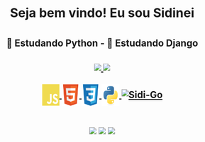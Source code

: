 <h1 align="center"> Seja bem vindo! Eu sou Sidinei <h1/>
<h2 align="center">📕 Estudando Python - 📘 Estudando Django <h2/>

<div align="center">
  <a href="https://github.com/sidivianna">
  <img height="150em" src="https://github-readme-stats.vercel.app/api?username=sidivianna&show_icons=true&theme=dark&include_all_commits=true&count_private=true"/>
  <img height="150em" src="https://github-readme-stats.vercel.app/api/top-langs/?username=sidivianna&layout=compact&langs_count=7&theme=dark"/>
</div>
  <div style="display: center" align="center"><br>
  <img align="center" alt="Sidi-Js" height="50" width="40" src="https://raw.githubusercontent.com/devicons/devicon/master/icons/javascript/javascript-plain.svg">
  <img align="center" alt="Sidi-HTML" height="50" width="40" src="https://raw.githubusercontent.com/devicons/devicon/master/icons/html5/html5-original.svg">
  <img align="center" alt="Sidi-CSS" height="50" width="40" src="https://raw.githubusercontent.com/devicons/devicon/master/icons/css3/css3-original.svg">
  <img align="center" alt="Sidi-Python" height="50" width="40" src="https://raw.githubusercontent.com/devicons/devicon/master/icons/python/python-original.svg">
  <img align="center" alt="Sidi-Go" height="50" width="40" src="https://cdn.jsdelivr.net/gh/devicons/devicon/icons/go/go-original-wordmark.svg">
 </div>

  ##
  
  <div align="center"> 
  <a href="https://instagram.com/sidivianna_personal" target="_blank"><img src="https://img.shields.io/badge/-Instagram-%23E4405F?style=for-the-badge&logo=instagram&logoColor=white" target="_blank"></a>
  <a href = "mailto:sidineirochavianna19@gmail.com"><img src="https://img.shields.io/badge/-Gmail-%23333?style=for-the-badge&logo=gmail&logoColor=white" target="_blank"></a>
  <a href="https://www.linkedin.com/in/sidineivianna" target="_blank"><img src="https://img.shields.io/badge/-LinkedIn-%230077B5?style=for-the-badge&logo=linkedin&logoColor=white" target="_blank"></a> 

</div>
